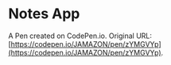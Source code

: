 # Notes App

A Pen created on CodePen.io. Original URL: [https://codepen.io/JAMAZON/pen/zYMGVYp](https://codepen.io/JAMAZON/pen/zYMGVYp).

